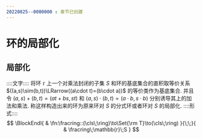 ```yaml
---
20220825--0000000 : 章节已创建
---
```

# 环的局部化
## 局部化
::::文字::::
将环 $\mathbb{r}$ 上一个对乘法封闭的子集 $S$ 和环的基底集合的直积取等价关系 $((a,s)\sim(b,t))\LRarrow((a\cdot t)=(b\cdot a))$ 的等价类作为基底集合. 
并且令 $(a,s)+(b,t)=(at+bs,st)$ 和 $(a,s)\cdot(b,t)=(a\cdot b, s\cdot b)$ 分别诱导其上的加法和乘法. 
称这样构造出来的环为原来环对 $S$ 的分式环或者环对 $S$ 的局部化. 
::::形式::::
$$
\BlockEndl{
    & \fn:\fracring::(\cls\;\ring)\to\Set{\rm T}\to(\cls\;\ring)
}{\;\;}{
    & \fracring\;\mathbb{r}\;S
}
$$
